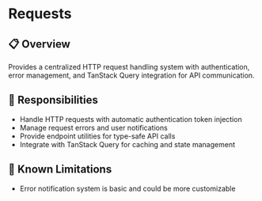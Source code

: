 # Requests

## 📋 Overview
Provides a centralized HTTP request handling system with authentication, error management, and TanStack Query integration for API communication.

## 🎯 Responsibilities
- Handle HTTP requests with automatic authentication token injection
- Manage request errors and user notifications
- Provide endpoint utilities for type-safe API calls
- Integrate with TanStack Query for caching and state management

## 🚧 Known Limitations
- Error notification system is basic and could be more customizable
